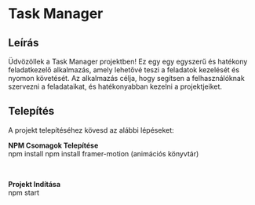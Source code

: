 # Task Manager

## Leírás

Üdvözöllek a Task Manager projektben! Ez egy  egy egyszerű és hatékony feladatkezelő alkalmazás, amely lehetővé teszi a feladatok kezelését és nyomon követését.
Az alkalmazás célja, hogy segítsen a felhasználóknak szervezni a feladataikat, és hatékonyabban kezelni a projektjeiket.

## Telepítés

A projekt telepítéséhez kövesd az alábbi lépéseket:

<b>NPM Csomagok Telepítése</b><br>
npm install
npm install framer-motion (animációs könyvtár)

<br>

<b>Projekt Indítása</b><br>
npm start
